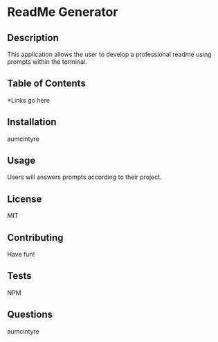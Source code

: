 # ReadMe Generator

  ## Description
  This application allows the user to develop a professional readme using prompts within the terminal.

  ## Table of Contents
  *Links go here

  ## Installation
  aumcintyre

  ## Usage
  Users will answers prompts according to their project.

  ## License
  MIT

  ## Contributing
  Have fun!

  ## Tests
  NPM

  ## Questions
  aumcintyre
  

